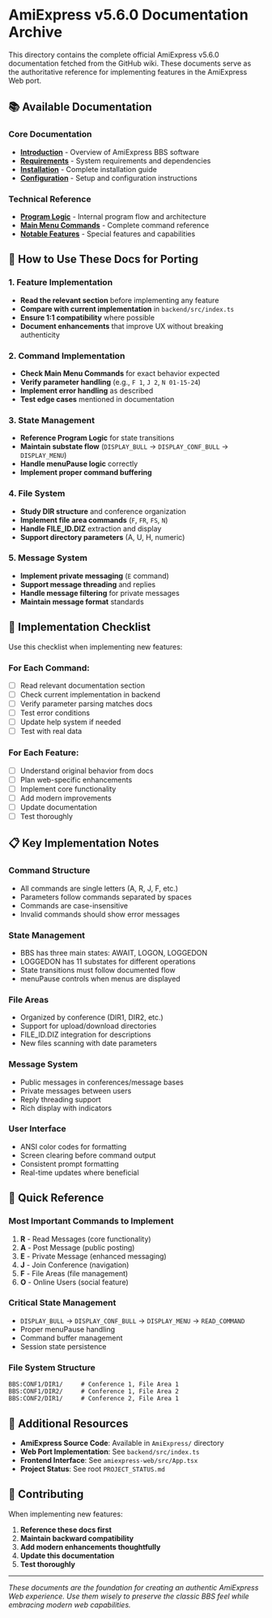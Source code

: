# AmiExpress v5.6.0 Documentation Archive

This directory contains the complete official AmiExpress v5.6.0 documentation fetched from the GitHub wiki. These documents serve as the authoritative reference for implementing features in the AmiExpress Web port.

## 📚 **Available Documentation**

### **Core Documentation**
- **[Introduction](introduction.md)** - Overview of AmiExpress BBS software
- **[Requirements](requirements.md)** - System requirements and dependencies
- **[Installation](installation.md)** - Complete installation guide
- **[Configuration](configuration.md)** - Setup and configuration instructions

### **Technical Reference**
- **[Program Logic](program_logic.md)** - Internal program flow and architecture
- **[Main Menu Commands](main_menu.md)** - Complete command reference
- **[Notable Features](features.md)** - Special features and capabilities

## 🎯 **How to Use These Docs for Porting**

### **1. Feature Implementation**
- **Read the relevant section** before implementing any feature
- **Compare with current implementation** in `backend/src/index.ts`
- **Ensure 1:1 compatibility** where possible
- **Document enhancements** that improve UX without breaking authenticity

### **2. Command Implementation**
- **Check Main Menu Commands** for exact behavior expected
- **Verify parameter handling** (e.g., `F 1`, `J 2`, `N 01-15-24`)
- **Implement error handling** as described
- **Test edge cases** mentioned in documentation

### **3. State Management**
- **Reference Program Logic** for state transitions
- **Maintain substate flow** (`DISPLAY_BULL` → `DISPLAY_CONF_BULL` → `DISPLAY_MENU`)
- **Handle menuPause logic** correctly
- **Implement proper command buffering**

### **4. File System**
- **Study DIR structure** and conference organization
- **Implement file area commands** (`F`, `FR`, `FS`, `N`)
- **Handle FILE_ID.DIZ** extraction and display
- **Support directory parameters** (A, U, H, numeric)

### **5. Message System**
- **Implement private messaging** (`E` command)
- **Support message threading** and replies
- **Handle message filtering** for private messages
- **Maintain message format** standards

## 🔧 **Implementation Checklist**

Use this checklist when implementing new features:

### **For Each Command:**
- [ ] Read relevant documentation section
- [ ] Check current implementation in backend
- [ ] Verify parameter parsing matches docs
- [ ] Test error conditions
- [ ] Update help system if needed
- [ ] Test with real data

### **For Each Feature:**
- [ ] Understand original behavior from docs
- [ ] Plan web-specific enhancements
- [ ] Implement core functionality
- [ ] Add modern improvements
- [ ] Update documentation
- [ ] Test thoroughly

## 📋 **Key Implementation Notes**

### **Command Structure**
- All commands are single letters (A, R, J, F, etc.)
- Parameters follow commands separated by spaces
- Commands are case-insensitive
- Invalid commands should show error messages

### **State Management**
- BBS has three main states: AWAIT, LOGON, LOGGEDON
- LOGGEDON has 11 substates for different operations
- State transitions must follow documented flow
- menuPause controls when menus are displayed

### **File Areas**
- Organized by conference (DIR1, DIR2, etc.)
- Support for upload/download directories
- FILE_ID.DIZ integration for descriptions
- New files scanning with date parameters

### **Message System**
- Public messages in conferences/message bases
- Private messages between users
- Reply threading support
- Rich display with indicators

### **User Interface**
- ANSI color codes for formatting
- Screen clearing before command output
- Consistent prompt formatting
- Real-time updates where beneficial

## 🚀 **Quick Reference**

### **Most Important Commands to Implement**
1. **R** - Read Messages (core functionality)
2. **A** - Post Message (public posting)
3. **E** - Private Message (enhanced messaging)
4. **J** - Join Conference (navigation)
5. **F** - File Areas (file management)
6. **O** - Online Users (social feature)

### **Critical State Management**
- `DISPLAY_BULL` → `DISPLAY_CONF_BULL` → `DISPLAY_MENU` → `READ_COMMAND`
- Proper menuPause handling
- Command buffer management
- Session state persistence

### **File System Structure**
```
BBS:CONF1/DIR1/     # Conference 1, File Area 1
BBS:CONF1/DIR2/     # Conference 1, File Area 2
BBS:CONF2/DIR1/     # Conference 2, File Area 1
```

## 📖 **Additional Resources**

- **AmiExpress Source Code**: Available in `AmiExpress/` directory
- **Web Port Implementation**: See `backend/src/index.ts`
- **Frontend Interface**: See `amiexpress-web/src/App.tsx`
- **Project Status**: See root `PROJECT_STATUS.md`

## 🤝 **Contributing**

When implementing new features:
1. **Reference these docs first**
2. **Maintain backward compatibility**
3. **Add modern enhancements thoughtfully**
4. **Update this documentation**
5. **Test thoroughly**

---

*These documents are the foundation for creating an authentic AmiExpress Web experience. Use them wisely to preserve the classic BBS feel while embracing modern web capabilities.*